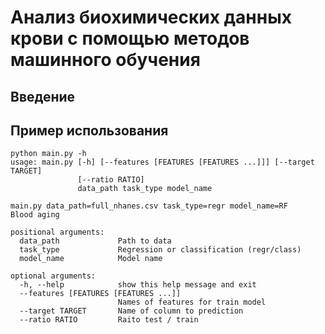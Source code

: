 # Анализ биохимических данных крови с помощью методов машинного обучения
## Введение

## Пример использования

<pre><code>python main.py -h
usage: main.py [-h] [--features [FEATURES [FEATURES ...]]] [--target TARGET]
               [--ratio RATIO]
               data_path task_type model_name

main.py data_path=full_nhanes.csv task_type=regr model_name=RF
Blood aging

positional arguments:
  data_path             Path to data
  task_type             Regression or classification (regr/class)
  model_name            Model name

optional arguments:
  -h, --help            show this help message and exit
  --features [FEATURES [FEATURES ...]]
                        Names of features for train model
  --target TARGET       Name of column to prediction
  --ratio RATIO         Raito test / train
</code></pre>
